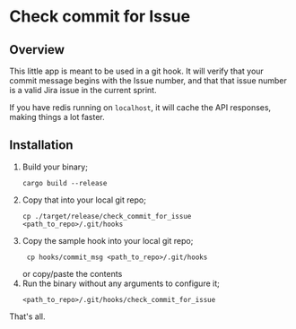 # Check commit for Issue

## Overview
This little app is meant to be used in a git hook. 
It will verify that your commit message begins with the Issue number, 
and that that issue number is a valid Jira issue in the current sprint.

If you have redis running on `localhost`, it will cache the API responses, making things a lot faster.

## Installation
1. Build your binary; 
    ```
    cargo build --release
    ```
2. Copy that into your local git repo; 
    ```
    cp ./target/release/check_commit_for_issue <path_to_repo>/.git/hooks
    ```
4. Copy the sample hook into your local git repo;
   ```
    cp hooks/commit_msg <path_to_repo>/.git/hooks
   ```
   or copy/paste the contents
5. Run the binary without any arguments to configure it;
    ```
    <path_to_repo>/.git/hooks/check_commit_for_issue
    ``` 

That's all. 